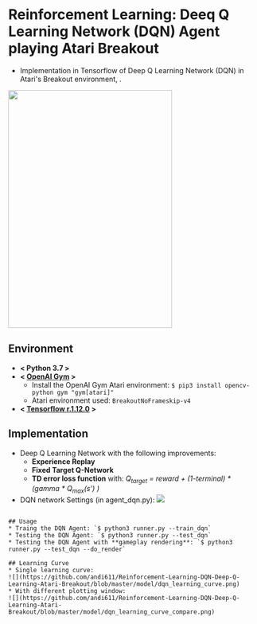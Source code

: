 # Reinforcement Learning: Deeq Q Learning Network (DQN) Agent playing Atari Breakout

* Implementation in Tensorflow of Deep Q Learning Network (DQN) in Atari's Breakout environment, .
<img src="https://github.com/andi611/Reinforcement-Learning-DQN-Deep-Q-Learning-Atari-Breakout/blob/master/model/gameplay.gif" width="329" height="478">

## Environment
* **< Python 3.7 >**
* **< [OpenAI Gym](https://github.com/openai/gym) >**
	- Install the OpenAI Gym Atari environment:
	`$ pip3 install opencv-python gym "gym[atari]"`
	- Atari environment used: `BreakoutNoFrameskip-v4`
* **< [Tensorflow r.1.12.0](https://www.tensorflow.org/) >**

## Implementation
* Deep Q Learning Network with the following improvements:
	- **Experience Replay**
	- **Fixed Target Q-Network**
	- **TD error loss function** with: *Q<sub>target</sub> = reward + (1-terminal) * (gamma * Q<sub>max</sub>(s’)
)*
* DQN network Settings (in agent_dqn.py):
![](https://github.com/andi611/Reinforcement-Learning-DQN-Deep-Q-Learning-Atari-Breakout/blob/master/model/dqn_best_setting.png)

```

## Usage
* Traing the DQN Agent: `$ python3 runner.py --train_dqn`
* Testing the DQN Agent: `$ python3 runner.py --test_dqn`
* Testing the DQN Agent with **gameplay rendering**: `$ python3 runner.py --test_dqn --do_render`

## Learning Curve
* Single learning curve:
![](https://github.com/andi611/Reinforcement-Learning-DQN-Deep-Q-Learning-Atari-Breakout/blob/master/model/dqn_learning_curve.png)
* With different plotting window:
![](https://github.com/andi611/Reinforcement-Learning-DQN-Deep-Q-Learning-Atari-Breakout/blob/master/model/dqn_learning_curve_compare.png)